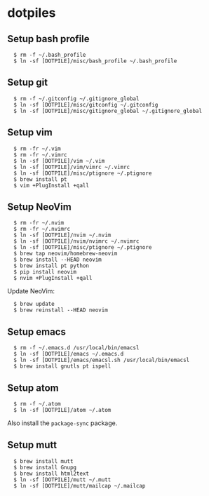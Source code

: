 # dotpiles

## Setup bash profile

```
  $ rm -f ~/.bash_profile
  $ ln -sf [DOTPILE]/misc/bash_profile ~/.bash_profile
```

## Setup git

```
  $ rm -f ~/.gitconfig ~/.gitignore_global
  $ ln -sf [DOTPILE]/misc/gitconfig ~/.gitconfig
  $ ln -sf [DOTPILE]/misc/gitignore_global ~/.gitignore_global
```

## Setup vim

```
  $ rm -fr ~/.vim
  $ rm -fr ~/.vimrc
  $ ln -sf [DOTPILE]/vim ~/.vim
  $ ln -sf [DOTPILE]/vim/vimrc ~/.vimrc
  $ ln -sf [DOTPILE]/misc/ptignore ~/.ptignore
  $ brew install pt
  $ vim +PlugInstall +qall
```

## Setup NeoVim

```
  $ rm -fr ~/.nvim
  $ rm -fr ~/.nvimrc
  $ ln -sf [DOTPILE]/nvim ~/.nvim
  $ ln -sf [DOTPILE]/nvim/nvimrc ~/.nvimrc
  $ ln -sf [DOTPILE]/misc/ptignore ~/.ptignore
  $ brew tap neovim/homebrew-neovim
  $ brew install --HEAD neovim
  $ brew install pt python
  $ pip install neovim
  $ nvim +PlugInstall +qall
```

Update NeoVim:

```
  $ brew update
  $ brew reinstall --HEAD neovim
```

## Setup emacs

```
  $ rm -f ~/.emacs.d /usr/local/bin/emacsl
  $ ln -sf [DOTPILE]/emacs ~/.emacs.d
  $ ln -sf [DOTPILE]/emacs/emacsl.sh /usr/local/bin/emacsl
  $ brew install gnutls pt ispell
```

## Setup atom

```
  $ rm -f ~/.atom
  $ ln -sf [DOTPILE]/atom ~/.atom
```

Also install the `package-sync` package.

## Setup mutt

```
  $ brew install mutt
  $ brew install Gnupg
  $ brew install html2text
  $ ln -sf [DOTPILE]/mutt ~/.mutt
  $ ln -sf [DOTPILE]/mutt/mailcap ~/.mailcap
```
